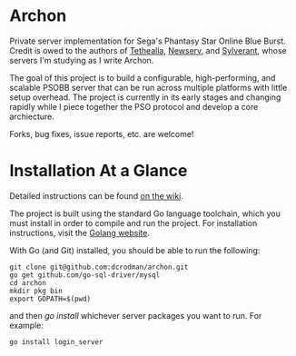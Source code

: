 Archon
===========

Private server implementation for Sega's Phantasy Star Online Blue Burst. 
Credit is owed to the authors of [Tethealla](http://pioneer2.net), 
[Newserv](http://www.fuzziqersoftware.com), and [Sylverant](http://sylverant.net), 
whose servers I'm studying as I write Archon.

The goal of this project is to build a configurable, high-performing, and scalable
PSOBB server that can be run across multiple platforms with little setup overhead. 
The project is currently in its early stages and changing rapidly while I piece 
together the PSO protocol and develop a core archiecture.

Forks, bug fixes, issue reports, etc. are welcome!

Installation At a Glance
===========

Detailed instructions can be found [on the wiki](https://github.com/dcrodman/archon/wiki/Installation).

The project is built using the standard Go language toolchain, which you must 
install in order to compile and run the project. For installation instructions, 
visit the [Golang website](http://golang.org/).

With Go (and Git) installed, you should be able to run the following:

    git clone git@github.com:dcrodman/archon.git
    go get github.com/go-sql-driver/mysql
    cd archon
    mkdir pkg bin
    export GOPATH=$(pwd)

and then *go install* whichever server packages you want to run. For example:

    go install login_server